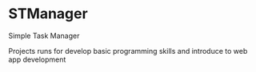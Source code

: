 STManager
=========

Simple Task Manager

Projects runs for develop basic programming skills and introduce to web app development 
